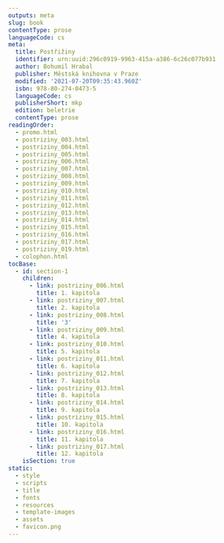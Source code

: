 ```yaml
---
outputs: meta
slug: book
contentType: prose
languageCode: cs
meta:
  title: Postřižiny
  identifier: urn:uuid:296c0919-9963-415a-a386-6c26c077b931
  author: Bohumil Hrabal
  publisher: Městská knihovna v Praze
  modified: '2021-07-20T09:35:43.960Z'
  isbn: 978-80-274-0473-5
  languageCode: cs
  publisherShort: mkp
  edition: beletrie
  contentType: prose
readingOrder:
  - promo.html
  - postriziny_003.html
  - postriziny_004.html
  - postriziny_005.html
  - postriziny_006.html
  - postriziny_007.html
  - postriziny_008.html
  - postriziny_009.html
  - postriziny_010.html
  - postriziny_011.html
  - postriziny_012.html
  - postriziny_013.html
  - postriziny_014.html
  - postriziny_015.html
  - postriziny_016.html
  - postriziny_017.html
  - postriziny_019.html
  - colophon.html
tocBase:
  - id: section-1
    children:
      - link: postriziny_006.html
        title: 1. kapitola
      - link: postriziny_007.html
        title: 2. kapitola
      - link: postriziny_008.html
        title: '3'
      - link: postriziny_009.html
        title: 4. kapitola
      - link: postriziny_010.html
        title: 5. kapitola
      - link: postriziny_011.html
        title: 6. kapitola
      - link: postriziny_012.html
        title: 7. kapitola
      - link: postriziny_013.html
        title: 8. kapitola
      - link: postriziny_014.html
        title: 9. kapitola
      - link: postriziny_015.html
        title: 10. kapitola
      - link: postriziny_016.html
        title: 11. kapitola
      - link: postriziny_017.html
        title: 12. kapitola
    isSection: true
static:
  - style
  - scripts
  - title
  - fonts
  - resources
  - template-images
  - assets
  - favicon.png
---
```

